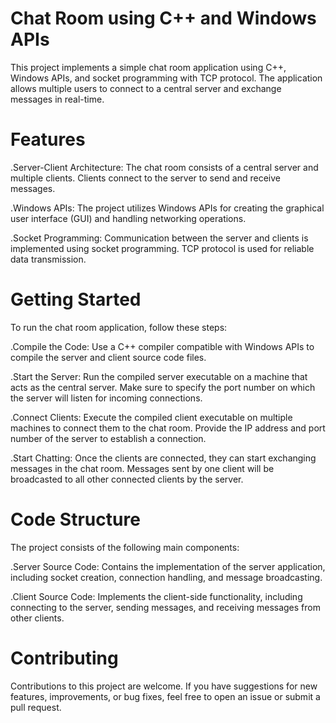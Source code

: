 # Chat Room using C++ and Windows APIs

This project implements a simple chat room application using C++, Windows APIs, and socket programming with TCP protocol. The application allows multiple users to connect to a central server and exchange messages in real-time.

# Features

.Server-Client Architecture: The chat room consists of a central server and multiple clients. Clients connect to the server to send and receive messages.

.Windows APIs: The project utilizes Windows APIs for creating the graphical user interface (GUI) and handling networking operations.

.Socket Programming: Communication between the server and clients is implemented using socket programming. TCP protocol is used for reliable data transmission.

# Getting Started

To run the chat room application, follow these steps:


.Compile the Code: Use a C++ compiler compatible with Windows APIs to compile the server and client source code files.

.Start the Server: Run the compiled server executable on a machine that acts as the central server. Make sure to specify the port number on which the server will listen for incoming connections.

.Connect Clients: Execute the compiled client executable on multiple machines to connect them to the chat room. Provide the IP address and port number of the server to establish a connection.

.Start Chatting: Once the clients are connected, they can start exchanging messages in the chat room. Messages sent by one client will be broadcasted to all other connected clients by the server.

# Code Structure

The project consists of the following main components:


.Server Source Code: Contains the implementation of the server application, including socket creation, connection handling, and message broadcasting.

.Client Source Code: Implements the client-side functionality, including connecting to the server, sending messages, and receiving messages from other clients.

# Contributing

Contributions to this project are welcome. If you have suggestions for new features, improvements, or bug fixes, feel free to open an issue or submit a pull request.
